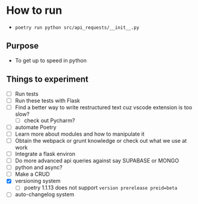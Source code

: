 # How to run

* `poetry run python src/api_requests/__init__.py`

## Purpose

* To get up to speed in python

## Things to experiment

* [ ] Run tests
* [ ] Run these tests with Flask
* [ ] Find a better way to write restructured text cuz vscode extension is too slow?
  * [ ] check out Pycharm?
* [ ] automate Poetry
* [ ] Learn more about modules and how to manipulate it
* [ ] Obtain the webpack or grunt knowledge or check out what we use at work
* [ ] Integrate a flask environ
* [ ] Do more advanced api queries against say SUPABASE or MONGO
* [ ] python and async?
* [ ] Make a CRUD
* [x] versioning system
  * [ ] poetry 1.1.13 does not support `version prerelease preid=beta`
* [ ] auto-changelog system
